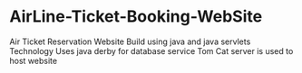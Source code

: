 # AirLine-Ticket-Booking-WebSite
Air Ticket Reservation Website
Build using java and java servlets Technology
Uses java derby for database service
Tom Cat server is used to host website
